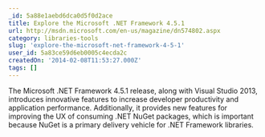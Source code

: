 ```yaml
---
_id: 5a88e1aebd6dca0d5f0d2ace
title: Explore the Microsoft .NET Framework 4.5.1
url: http://msdn.microsoft.com/en-us/magazine/dn574802.aspx
category: libraries-tools
slug: 'explore-the-microsoft-net-framework-4-5-1'
user_id: 5a83ce59d6eb0005c4ecda2c
createdOn: '2014-02-08T11:53:27.000Z'
tags: []
---
```


The Microsoft .NET Framework 4.5.1 release, along with Visual Studio 2013, introduces innovative features to increase developer productivity and application performance. Additionally, it provides new features for improving the UX of consuming .NET NuGet packages, which is important because NuGet is a primary delivery vehicle for .NET Framework libraries.
